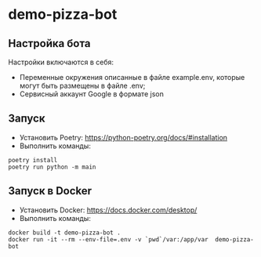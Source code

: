 # demo-pizza-bot

## Настройка бота
Настройки включаются в себя:
* Переменные окружения описанные в файле example.env, которые могут быть размещены
  в файле .env;
* Сервисный аккаунт Google в формате json

## Запуск
* Установить Poetry: https://python-poetry.org/docs/#installation
* Выполнить команды:
```shell
poetry install
poetry run python -m main
```

## Запуск в Docker
* Установить Docker: https://docs.docker.com/desktop/
* Выполнить команды:
```shell
docker build -t demo-pizza-bot .
docker run -it --rm --env-file=.env -v `pwd`/var:/app/var  demo-pizza-bot
```
